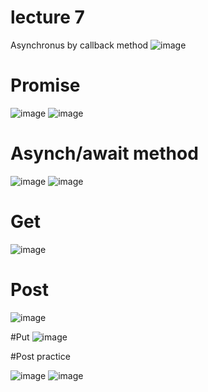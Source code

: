 # lecture 7

Asynchronus by callback method
![image](https://github.com/fayzirahmonrahmonov/lecture7/assets/133873684/51c82b2e-6480-4b35-94fa-2e2debe49812)

# Promise
![image](https://github.com/fayzirahmonrahmonov/lecture7/assets/133873684/3ba55c6f-c1bc-4bfe-9b27-8a6050dbeb82)
![image](https://github.com/fayzirahmonrahmonov/lecture7/assets/133873684/6417dfef-1c59-468d-af4e-b190cdd45c4e)

# Asynch/await method
![image](https://github.com/fayzirahmonrahmonov/lecture7/assets/133873684/771d15a8-b1a4-48f1-aeca-14d6c21c19f4)
![image](https://github.com/fayzirahmonrahmonov/lecture7/assets/133873684/76f41777-1ffb-45db-8f62-7ba71800d78f)

# Get 

![image](https://github.com/fayzirahmonrahmonov/lecture7/assets/133873684/8c5ffb5d-9aa3-4808-8c05-dfeeca0346d4)

# Post 
![image](https://github.com/fayzirahmonrahmonov/lecture7/assets/133873684/fe91a8cc-5586-494e-8925-c85fafb0d477)

#Put 
![image](https://github.com/fayzirahmonrahmonov/lecture7/assets/133873684/aeb2320f-0cde-499d-97b5-25fc5b990618)

#Post practice

![image](https://github.com/fayzirahmonrahmonov/lecture7/assets/133873684/95e2110d-5474-4798-b767-19ea02716520)
![image](https://github.com/fayzirahmonrahmonov/lecture7/assets/133873684/729b589c-33ae-4e8e-88c1-34f3cac31c07)


